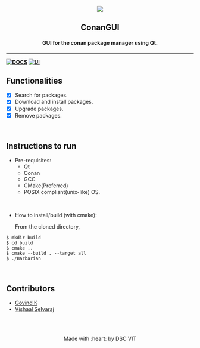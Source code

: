 <p align="center">
	<img src="https://user-images.githubusercontent.com/30529572/72455010-fb38d400-37e7-11ea-9c1e-8cdeb5f5906e.png" />
	<h2 align="center">  ConanGUI  </h2>
	<h4 align="center">  GUI for the conan package manager using Qt.  <h4>
</p>

---
[![DOCS](https://img.shields.io/badge/Documentation-see%20docs-green?style=flat-square&logo=appveyor)](INSERT_LINK_FOR_DOCS_HERE) 
  [![UI ](https://img.shields.io/badge/User%20Interface-Link%20to%20UI-orange?style=flat-square&logo=appveyor)](INSERT_UI_LINK_HERE)


## Functionalities
- [X]   Search for packages. 
- [X]   Download and install packages.
- [X]   Upgrade packages.
- [X]   Remove packages.

<br>


## Instructions to run

* Pre-requisites:
	-  Qt
	-  Conan
	-  GCC
	-  CMake(Preferred)
	-  POSIX compliant(unix-like) OS.
<br>

* How to install/build (with cmake):  

  From the cloned directory,  
```
$ mkdir build  
$ cd build  
$ cmake ..  
$ cmake --build . --target all  
$ ./Barbarian
```
<br>
	
## Contributors

* [ Govind K ](https://github.com/roidujeu)
* [ Vishaal Selvaraj ](https://github.com/supercmmetry)


<br>
<br>

<p align="center">
	Made with :heart: by DSC VIT
</p>
